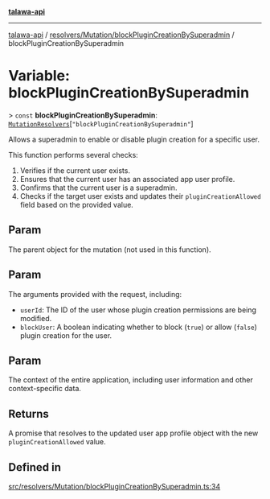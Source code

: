 [**talawa-api**](../../../../README.md)

***

[talawa-api](../../../../modules.md) / [resolvers/Mutation/blockPluginCreationBySuperadmin](../README.md) / blockPluginCreationBySuperadmin

# Variable: blockPluginCreationBySuperadmin

\> `const` **blockPluginCreationBySuperadmin**: [`MutationResolvers`](../../../../types/generatedGraphQLTypes/type-aliases/MutationResolvers.md)\[`"blockPluginCreationBySuperadmin"`\]

Allows a superadmin to enable or disable plugin creation for a specific user.

This function performs several checks:

1. Verifies if the current user exists.
2. Ensures that the current user has an associated app user profile.
3. Confirms that the current user is a superadmin.
4. Checks if the target user exists and updates their `pluginCreationAllowed` field based on the provided value.

## Param

The parent object for the mutation (not used in this function).

## Param

The arguments provided with the request, including:
  - `userId`: The ID of the user whose plugin creation permissions are being modified.
  - `blockUser`: A boolean indicating whether to block (`true`) or allow (`false`) plugin creation for the user.

## Param

The context of the entire application, including user information and other context-specific data.

## Returns

A promise that resolves to the updated user app profile object with the new `pluginCreationAllowed` value.

## Defined in

[src/resolvers/Mutation/blockPluginCreationBySuperadmin.ts:34](https://github.com/PalisadoesFoundation/talawa-api/blob/6bd0fecc1032af2aa70d925c85724d9fec2350f9/src/resolvers/Mutation/blockPluginCreationBySuperadmin.ts#L34)
